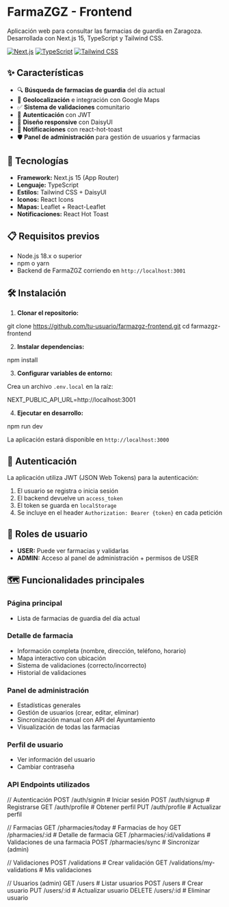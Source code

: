 # FarmaZGZ - Frontend

Aplicación web para consultar las farmacias de guardia en Zaragoza. Desarrollada con Next.js 15, TypeScript y Tailwind CSS.

[![Next.js](https://img.shields.io/badge/Next.js-15-black)](https://nextjs.org/)
[![TypeScript](https://img.shields.io/badge/TypeScript-5.0-blue)](https://www.typescriptlang.org/)
[![Tailwind CSS](https://img.shields.io/badge/Tailwind-3.0-38bdf8)](https://tailwindcss.com/)

## ✨ Características

- 🔍 **Búsqueda de farmacias de guardia** del día actual
- 📍 **Geolocalización** e integración con Google Maps
- ✅ **Sistema de validaciones** comunitario
- 👤 **Autenticación** con JWT
- 🎨 **Diseño responsive** con DaisyUI
- 🔔 **Notificaciones** con react-hot-toast
- 🛡️ **Panel de administración** para gestión de usuarios y farmacias

## 🚀 Tecnologías

- **Framework:** Next.js 15 (App Router)
- **Lenguaje:** TypeScript
- **Estilos:** Tailwind CSS + DaisyUI
- **Iconos:** React Icons
- **Mapas:** Leaflet + React-Leaflet
- **Notificaciones:** React Hot Toast

## 📋 Requisitos previos

- Node.js 18.x o superior
- npm o yarn
- Backend de FarmaZGZ corriendo en `http://localhost:3001`

## 🛠️ Instalación

1. **Clonar el repositorio:**

git clone https://github.com/tu-usuario/farmazgz-frontend.git
cd farmazgz-frontend

2. **Instalar dependencias:**

npm install

3. **Configurar variables de entorno:**

Crea un archivo `.env.local` en la raíz:

NEXT_PUBLIC_API_URL=http://localhost:3001

4. **Ejecutar en desarrollo:**

npm run dev

La aplicación estará disponible en `http://localhost:3000`

## 🔐 Autenticación

La aplicación utiliza JWT (JSON Web Tokens) para la autenticación:

1. El usuario se registra o inicia sesión
2. El backend devuelve un `access_token`
3. El token se guarda en `localStorage`
4. Se incluye en el header `Authorization: Bearer {token}` en cada petición

## 👥 Roles de usuario

- **USER:** Puede ver farmacias y validarlas
- **ADMIN:** Acceso al panel de administración + permisos de USER

## 🗺️ Funcionalidades principales

### Página principal

- Lista de farmacias de guardia del día actual

### Detalle de farmacia

- Información completa (nombre, dirección, teléfono, horario)
- Mapa interactivo con ubicación
- Sistema de validaciones (correcto/incorrecto)
- Historial de validaciones

### Panel de administración

- Estadísticas generales
- Gestión de usuarios (crear, editar, eliminar)
- Sincronización manual con API del Ayuntamiento
- Visualización de todas las farmacias

### Perfil de usuario

- Ver información del usuario
- Cambiar contraseña

### API Endpoints utilizados

// Autenticación
POST /auth/signin # Iniciar sesión
POST /auth/signup # Registrarse
GET /auth/profile # Obtener perfil
PUT /auth/profile # Actualizar perfil

// Farmacias
GET /pharmacies/today # Farmacias de hoy
GET /pharmacies/:id # Detalle de farmacia
GET /pharmacies/:id/validations # Validaciones de una farmacia
POST /pharmacies/sync # Sincronizar (admin)

// Validaciones
POST /validations # Crear validación
GET /validations/my-validations # Mis validaciones

// Usuarios (admin)
GET /users # Listar usuarios
POST /users # Crear usuario
PUT /users/:id # Actualizar usuario
DELETE /users/:id # Eliminar usuario
